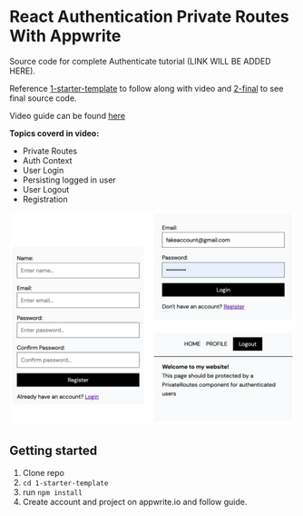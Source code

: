 # React Authentication Private Routes With Appwrite

Source code for complete Authenticate tutorial (LINK WILL BE ADDED HERE). 

Reference [1-starter-template](1-starter-template) to follow along with video and [2-final](2-final) to see final source code.

Video guide can be found [here](video-notes.md)

**Topics coverd in video:**

- Private Routes
- Auth Context
- User Login
- Persisting logged in user
- User Logout
- Registration

<img src="images/demo.png">

## Getting started

1. Clone repo
2. `cd 1-starter-template`
3. run `npm install`
4. Create account and project on appwrite.io and follow guide.